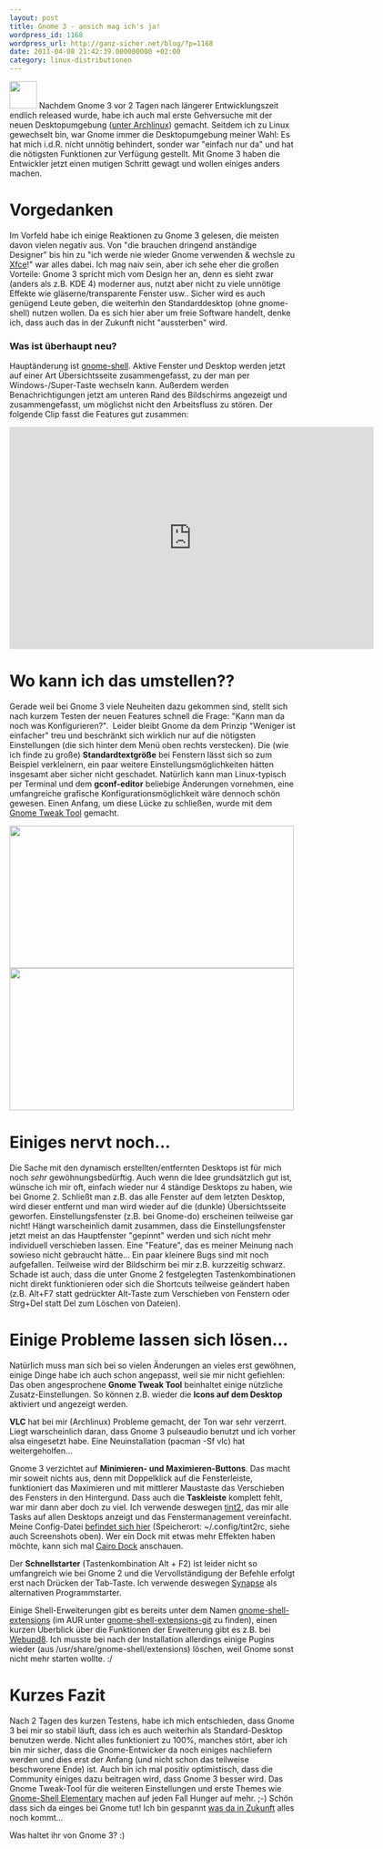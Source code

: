 ```yaml
---
layout: post
title: Gnome 3 - ansich mag ich's ja!
wordpress_id: 1168
wordpress_url: http://ganz-sicher.net/blog/?p=1168
date: 2011-04-08 21:42:39.000000000 +02:00
category: linux-distributionen
---
```

<img class="lefticon" title="gnome_icon" src="{{site.url}}/wp-content/uploads/gnome_icon.png" alt="" width="48" height="48" />
Nachdem Gnome 3 vor 2 Tagen nach längerer Entwicklungszeit endlich released wurde, habe ich auch mal erste Gehversuche mit der neuen Desktopumgebung (<a href="http://www.archlinux.org/news/gnome3-in-testing/">unter Archlinux</a>) gemacht. Seitdem ich zu Linux gewechselt bin, war Gnome immer die Desktopumgebung meiner Wahl: Es hat mich i.d.R. nicht unnötig behindert, sonder war "einfach nur da" und hat die nötigsten Funktionen zur Verfügung gestellt. Mit Gnome 3 haben die Entwickler jetzt einen mutigen Schritt gewagt und wollen einiges anders machen.

<!--more-->
Vorgedanken
============
Im Vorfeld habe ich einige Reaktionen zu Gnome 3 gelesen, die meisten davon vielen negativ aus. Von "die brauchen dringend anständige Designer" bis hin zu "ich werde nie wieder Gnome verwenden &amp; wechsle zu <a href="http://www.xfce.org/">Xfce</a>!" war alles dabei. Ich mag naiv sein, aber ich sehe eher die großen Vorteile: Gnome 3 spricht mich vom Design her an, denn es sieht zwar (anders als z.B. KDE 4) moderner aus, nutzt aber nicht zu viele unnötige Effekte wie gläserne/transparente Fenster usw..
Sicher wird es auch genügend Leute geben, die weiterhin den Standarddesktop (ohne gnome-shell) nutzen wollen. Da es sich hier aber um freie Software handelt, denke ich, dass auch das in der Zukunft nicht "aussterben" wird.
<h3>Was ist überhaupt neu?</h3>
Hauptänderung ist <a href="https://live.gnome.org/GnomeShell">gnome-shell</a>. Aktive Fenster und Desktop werden jetzt auf einer Art Übersichtsseite zusammengefasst, zu der man per Windows-/Super-Taste wechseln kann. Außerdem werden Benachrichtigungen jetzt am unteren Rand des Bildschirms angezeigt und zusammengefasst, um möglichst nicht den Arbeitsfluss zu stören. Der folgende Clip fasst die Features gut zusammen:

<object style="height: 390px; width: 640px;"><param name="movie" value="http://www.youtube.com/v/SSGfS6K7pI0?version=3" /><param name="allowFullScreen" value="true" /><param name="allowScriptAccess" value="always" /><embed type="application/x-shockwave-flash" width="640" height="390" src="http://www.youtube.com/v/SSGfS6K7pI0?version=3" allowfullscreen="true" allowscriptaccess="always"></embed></object>

Wo kann ich das umstellen??
============================
Gerade weil bei Gnome 3 viele Neuheiten dazu gekommen sind, stellt sich nach kurzem Testen der neuen Features schnell die Frage: "Kann man da noch was Konfigurieren?".  Leider bleibt Gnome da dem Prinzip "Weniger ist einfacher" treu und beschränkt sich wirklich nur auf die nötigsten Einstellungen (die sich hinter dem Menü oben rechts verstecken). Die (wie ich finde zu große) <strong>Standardtextgröße</strong> bei Fenstern lässt sich so zum Beispiel verkleinern, ein paar weitere Einstellungsmöglichkeiten hätten insgesamt aber sicher nicht geschadet. Natürlich kann man Linux-typisch per Terminal und dem <strong>gconf-editor</strong> beliebige Änderungen vornehmen, eine umfangreiche grafische Konfigurationsmöglichkeit wäre dennoch schön gewesen. Einen Anfang, um diese Lücke zu schließen, wurde mit dem <a href="https://live.gnome.org/GnomeTweakTool">Gnome Tweak Tool</a> gemacht.


<a href="{{site.url}}/wp-content/uploads/gnome_screen1.jpg"><img class="borderimg centered" title="gnome_screen1" src="{{site.url}}/wp-content/uploads/gnome_screen1.jpg" alt="" width="500" height="250" /></a>
<a href="{{site.url}}/wp-content/uploads/gnome_screen2.jpg"> <img class="borderimg centered" title="gnome_screen2" src="{{site.url}}/wp-content/uploads/gnome_screen2.jpg" alt="" width="500" height="250" /></a>

Einiges nervt noch...
======================
Die Sache mit den dynamisch erstellten/entfernten Desktops ist für  mich noch *sehr* gewöhnungsbedürftig. Auch wenn die Idee grundsätzlich  gut ist, wünsche ich mir oft, einfach wieder nur 4 ständige Desktops zu  haben, wie bei Gnome 2. Schließt man z.B. das alle Fenster auf dem  letzten Desktop, wird dieser entfernt und man wird wieder auf die  (dunkle) Übersichtsseite geworfen.
Einstellungsfenster (z.B. bei Gnome-do) erscheinen teilweise gar  nicht! Hängt warscheinlich damit zusammen, dass die Einstellungsfenster  jetzt meist an das Hauptfenster "gepinnt" werden und sich nicht mehr  individuell verschieben lassen. Eine "Feature", das es meiner Meinung  nach sowieso nicht gebraucht hätte...
Ein paar kleinere Bugs sind mit noch aufgefallen. Teilweise wird der Bildschirm bei mir z.B. kurzzeitig schwarz. Schade ist auch, dass die unter Gnome 2 festgelegten Tastenkombinationen nicht direkt funktionieren oder sich die Shortcuts teilweise geändert haben (z.B. Alt+F7 statt gedrückter Alt-Taste zum Verschieben von Fenstern oder Strg+Del statt Del zum Löschen von Dateien).

Einige Probleme lassen sich lösen...
======================================
Natürlich muss man sich bei so vielen Änderungen an vieles erst gewöhnen, einige Dinge habe ich auch schon angepasst, weil sie mir nicht gefiehlen:
Das oben angesprochene <strong>Gnome Tweak Tool</strong> beinhaltet einige nützliche Zusatz-Einstellungen. So können z.B. wieder die <strong>Icons auf dem Desktop</strong> aktiviert und angezeigt werden.

**VLC** hat bei mir (Archlinux) Probleme gemacht, der Ton war sehr verzerrt. Liegt warscheinlich daran, dass Gnome 3 pulseaudio benutzt und ich vorher alsa eingesetzt habe. Eine Neuinstallation (pacman -Sf vlc) hat weitergeholfen...

Gnome 3 verzichtet auf **Minimieren- und Maximieren-Buttons**. Das macht mir soweit nichts aus, denn mit Doppelklick auf die Fensterleiste, funktioniert das Maximieren und mit mittlerer Maustaste das Verschieben des Fensters in den Hintergund. Dass auch die <strong>Taskleiste</strong> komplett fehlt, war mir dann aber doch zu viel. Ich verwende deswegen <a href="http://code.google.com/p/tint2/">tint2</a>, das mir alle Tasks auf allen Desktops anzeigt und das Fenstermanagement vereinfacht. Meine Config-Datei <a href="http://www.ganz-sicher.net/sonstiges/configs/tint2rc">befindet sich hier</a> (Speicherort: ~/.config/tint2rc, siehe auch Screenshots oben). Wer ein Dock mit etwas mehr Effekten haben möchte, kann sich mal <a href="http://www.glx-dock.org/">Cairo Dock</a> anschauen.

Der <strong>Schnellstarter</strong> (Tastenkombination Alt + F2) ist leider nicht so umfangreich wie bei Gnome 2 und die Vervollständigung der Befehle erfolgt erst nach Drücken der Tab-Taste. Ich verwende deswegen <a href="http://mhr3.blogspot.com/2010/11/introducing-synapse-acetylcholine.html">Synapse</a> als alternativen Programmstarter.

Einige Shell-Erweiterungen gibt es bereits unter dem Namen <a href="https://live.gnome.org/GnomeShell/Extensions">gnome-shell-extensions</a> (im AUR unter <a href="http://aur.archlinux.org/packages.php?ID=47501">gnome-shell-extensions-git</a> zu finden), einen kurzen Überblick über die Funktionen der Erweiterung gibt es z.B. bei <a href="http://www.webupd8.org/2011/04/gnome-shell-extensions-additional.html">Webupd8</a>. Ich musste bei nach der Installation allerdings einige Pugins wieder (aus /usr/share/gnome-shell/extensions) löschen, weil Gnome sonst nicht mehr starten wollte. :/

Kurzes Fazit
=============
Nach 2 Tagen des kurzen Testens, habe ich mich entschieden, dass Gnome 3 bei mir so stabil läuft, dass ich es auch weiterhin als Standard-Desktop benutzen werde. Nicht alles funktioniert zu 100%, manches stört, aber ich bin mir sicher, dass die Gnome-Entwicker da noch einiges nachliefern werden und dies erst der Anfang (und nicht schon das teilweise beschworene Ende) ist. Auch bin ich mal positiv optimistisch, dass die Community einiges dazu beitragen wird, dass Gnome 3 besser wird. Das Gnome Tweak-Tool für die weiteren Einstellungen und erste Themes wie <a href="http://half-left.deviantart.com/art/GNOME-Shell-Elementary-Git-193232931">Gnome-Shell Elementary</a> machen auf jeden Fall Hunger auf mehr. ;-) Schön dass sich da einges bei Gnome tut! Ich bin gespannt <a href="http://www.omgubuntu.co.uk/2011/04/zeitgeist-work-towards-gnome-3-2/">was da in Zukunft</a> alles noch kommt...

Was haltet ihr von Gnome 3? :)
